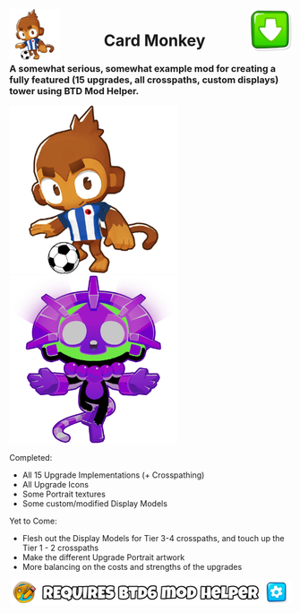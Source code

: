 <a href="https://github.com/doombubbles/card-monkey/releases/latest/download/Footballer.dll">
    <img align="left" alt="Icon" height="90" src="Footballer-Icon.png">
    <img align="right" alt="Download" height="75" src="https://raw.githubusercontent.com/gurrenm3/BTD-Mod-Helper/master/BloonsTD6%20Mod%20Helper/Resources/DownloadBtn.png">
</a>

<h1 align="center">Card Monkey</h1>

### A somewhat serious, somewhat example mod for creating a fully featured (15 upgrades, all crosspaths, custom displays) tower using BTD Mod Helper.

<p float="left">
    <img alt="Card Monkey" width="300" height="300" src="Footballer-Icon.png"/>
    <img alt="Card Monkey Paragon" width="300" height="300" src="Upgrades/GodKingOfSpades-Portrait.png"/>
</p>





Completed:

* All 15 Upgrade Implementations (+ Crosspathing)
* All Upgrade Icons
* Some Portrait textures
* Some custom/modified Display Models

Yet to Come:

* Flesh out the Display Models for Tier 3-4 crosspaths, and touch up the Tier 1 - 2 crosspaths
* Make the different Upgrade Portrait artwork
* More balancing on the costs and strengths of the upgrades

[![Requires BTD6 Mod Helper](https://raw.githubusercontent.com/gurrenm3/BTD-Mod-Helper/master/banner.png)](https://github.com/gurrenm3/BTD-Mod-Helper#readme)
